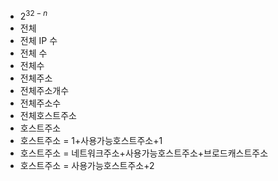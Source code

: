 ﻿- $2^{32-n}$
- 전체
- 전체 IP 수
- 전체 수
- 전체수
- 전체주소
- 전체주소개수
- 전체주소수
- 전체호스트주소
- 호스트주소
- 호스트주소 = 1+사용가능호스트주소+1
- 호스트주소 = 네트워크주소+사용가능호스트주소+브로드캐스트주소
- 호스트주소 = 사용가능호스트주소+2
